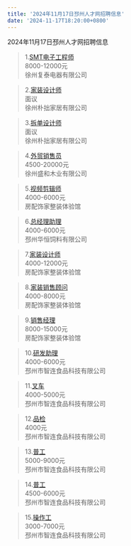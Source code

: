 ```yaml
---
title: '2024年11月17日邳州人才网招聘信息'
date: '2024-11-17T18:20:00+0800'
---
```

2024年11月17日邳州人才网招聘信息
<!--more-->
>1.[SMT电子工程师](https://www.pzhr.com/job/18472.html)<br>
>8000-12000元<br>
>徐州复泰电器有限公司

>2.[家装设计师](https://www.pzhr.com/job/18035.html)<br>
>面议<br>
>徐州朴拙家居有限公司

>3.[拆单设计师](https://www.pzhr.com/job/18032.html)<br>
>面议<br>
>徐州朴拙家居有限公司

>4.[外贸销售员](https://www.pzhr.com/job/17865.html)<br>
>4500-20000元<br>
>徐州盛和木业有限公司

>5.[视频剪辑师](https://www.pzhr.com/job/18477.html)<br>
>4000-6000元<br>
>房配饰家整装体验馆

>6.[总经理助理](https://www.pzhr.com/job/18413.html)<br>
>4000-6000元<br>
>邳州华恒饲料有限公司

>7.[家装设计师](https://www.pzhr.com/job/18476.html)<br>
>4000-12000元<br>
>房配饰家整装体验馆

>8.[家装销售顾问](https://www.pzhr.com/job/18475.html)<br>
>4000-8000元<br>
>房配饰家整装体验馆

>9.[销售经理](https://www.pzhr.com/job/18490.html)<br>
>8000-15000元<br>
>房配饰家整装体验馆

>10.[研发助理](https://www.pzhr.com/job/18436.html)<br>
>4000-6000元<br>
>邳州市智连食品科技有限公司

>11.[叉车](https://www.pzhr.com/job/18301.html)<br>
>4000-5000元<br>
>邳州市智连食品科技有限公司

>12.[品检](https://www.pzhr.com/job/18291.html)<br>
>4000元<br>
>邳州市智连食品科技有限公司

>13.[普工](https://www.pzhr.com/job/18271.html)<br>
>5000-9000元<br>
>邳州市智连食品科技有限公司

>14.[普工](https://www.pzhr.com/job/18093.html)<br>
>4500-6000元<br>
>邳州市智连食品科技有限公司

>15.[操作工](https://www.pzhr.com/job/18072.html)<br>
>3000-7000元<br>
>邳州市智连食品科技有限公司

